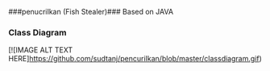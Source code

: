 ###penucriIkan (Fish Stealer)###
Based on JAVA

### Class Diagram ###
[![IMAGE ALT TEXT HERE]https://github.com/sudtanj/pencuriIkan/blob/master/classdiagram.gif)
